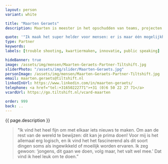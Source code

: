 ```yaml
---
layout: person
variant: white

title: "Maarten Geraets"
description: Maarten is meester in het opschudden van teams, projecten en verwachtingen. Als bestuurskundige doorziet hij processen en legt hij focus op wat kan, in plaats van op wat niet mag. Met zijn achtergrond als acteur maakt hij van elke bijeenkomst een feest-met-een-doel. Hij gaat niets uit de weg dat in de weg van het doel staat. Met zijn _can-do_ mentaliteit neemt hij iedereen, van werkvloer tot en met directie, mee in die verandering. Als alle neuzen weer de goede kant opstaan zit zijn klus er op.

quote: '"Ik maak het super helder voor mensen: er is maar één mogelijkheid, of we gaan er volledig voor, of we doen het niet."'
type: Partner
keywords:
labels: [trouble shooting, kwartiermaken, innovatie, public speaking]

hideBanner: true
image: /assets/img/mensen/Maarten-Geraets-Partner-Tiltshift.jpg
sliderPhoto: "/assets/img/slider/Maarten-Geraets.jpg"
personImage: /assets/img/mensen/Maarten-Geraets-Partner-Tiltshift.jpg
email: maarten.geraets@tiltshift.nl
linkedInUrl: https://www.linkedin.com/in/maarten-geraets/
telephone: <a href="tel:+31650222771‬">+31 (0)6 50 22 27 71‬</a>
vcardUrl: https://go.tiltshift.nl/vcard-maarten

order: 999
back: ..
---
```


{{ page.description }}

> "Ik vind het heel fijn om met elkaar iets nieuws te maken. Om aan de rest van de wereld te bewijzen: dit kan je prima doen! Voor mij is het allemaal erg logisch, en ik vind het het fascinerend als dit soort dingen soms als ingewikkeld of moeilijk worden ervaren. Ik zeg gewoon: ‘jongens, dit gaan we doen, volg maar, het valt wel mee.’ Dat vind ik heel leuk om te doen.”
